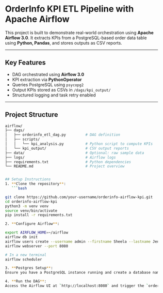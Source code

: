 #  OrderInfo KPI ETL Pipeline with Apache Airflow

This project is built to demonstrate real-world orchestration using **Apache Airflow 3.0**. 
It extracts KPIs from a PostgreSQL-based order data table using **Python, Pandas**, and stores outputs as CSV reports.

---

##  Key Features

- DAG orchestrated using **Airflow 3.0**
- KPI extraction via **PythonOperator**
- Queries PostgreSQL using `psycopg2`
- Output KPIs stored as CSVs in `/dags/kpi_output/`
- Structured logging and task retry enabled

---

##  Project Structure

```bash
airflow/
├── dags/
│   ├── orderinfo_etl_dag.py         # DAG definition
│   ├── scripts/
│   │   └── kpi_analysis.py          # Python script to compute KPIs
│   └── kpi_output/                  # CSV output reports
├── data/                            # Optional: raw sample data
├── logs/                            # Airflow logs
├── requirements.txt                 # Python dependencies
└── README.md                        # Project overview


## Setup Instructions
1. **Clone the repository**:
   ```bash

git clone https://github.com/your-username/orderinfo-airflow-kpi.git
cd orderinfo-airflow-kpi
python3 -m venv venv
source venv/bin/activate
pip install -r requirements.txt

2. **Configure Airflow**:

export AIRFLOW_HOME=~/airflow
airflow db init
airflow users create --username admin --firstname Sheela --lastname Jennifer --role Admin --email your@email.com
airflow webserver --port 8080

# In a new terminal
airflow scheduler

3. **Postgres Setup**:
Ensure you have a PostgreSQL instance running and create a database named `orderinfo_db`.

4. **Run the DAG**:
Access the Airflow UI at `http://localhost:8080` and trigger the `orderinfo_etl_dag`.





